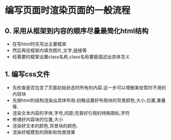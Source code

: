 # 编写页面时渲染页面的一般流程

## 0. 采用从框架到内容的顺序尽量最简化html结构
- 在写html时先写出主要框架
- 然后再往框架内填充图片,文字,链接等
- 给需要的框架设置class名称,class名称要能描述出具体含义

## 1. 编写css文件
- 先检查是否包含了页面初始状态时所有的内容.这一步可以增删某些暂时不用的内容块
- 先按html的结构渲染出具体布局:初略设置好布局块的背景颜色,大小,位置,重叠等.
- 渲染文本内容的字体,字号,间距;完善好引用的特殊图标,字符
- 修缮好内容块的位置,大小
- 渲染好文本的颜色,背景块的颜色.
- 渲染好框模型的阴影和伪类效果